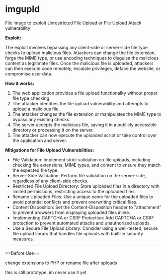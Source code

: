 # imgupld
File image to exploit Unrestricted File Upload or File Upload Attack vulnerability

**Exploit:**

The exploit involves bypassing any client-side or server-side file type checks to upload malicious files. Attackers can change the file extension, forge the MIME type, or use encoding techniques to disguise the malicious content as legitimate files. Once the malicious file is uploaded, attackers can then execute code remotely, escalate privileges, deface the website, or compromise user data.

**How it works:**

1. The web application provides a file upload functionality without proper file type checking.
2. The attacker identifies the file upload vulnerability and attempts to upload a malicious file.
3. The attacker changes the file extension or manipulates the MIME type to bypass any existing checks.
4. The server accepts the malicious file, saving it in a publicly accessible directory or processing it on the server.
5. The attacker can now execute the uploaded script or take control over the application and server.

**Mitigations for File Upload Vulnerabilities:**

- File Validation: Implement strict validation on file uploads, including checking file extensions, MIME types, and content to ensure they match the expected file type.
- Server-Side Validation: Perform file validation on the server-side, regardless of any client-side checks.
- Restricted File Upload Directory: Store uploaded files in a directory with limited permissions, restricting access to the uploaded files.
- Rename Uploaded Files: Use a unique name for the uploaded files to avoid potential conflicts and prevent overwriting critical files.
- Content Disposition: Set the Content-Disposition header to "attachment" to prevent browsers from displaying uploaded files inline.
- Implementing CAPTCHA or CSRF Protection: Add CAPTCHA or CSRF protection to prevent automated attacks and unauthorized uploads.
- Use a Secure File Upload Library: Consider using a well-tested, secure file upload library that handles file uploads with built-in security measures.

---
==Before Use==

change extensions to PHP or rename file after uploads

this is still prototype, im never use it yet

